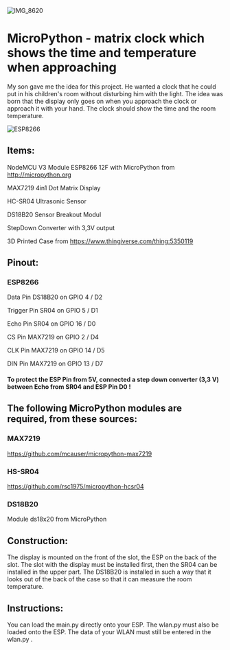 ![IMG_8620](https://user-images.githubusercontent.com/103441220/162838043-0afe66b2-6abd-4815-b34e-df6322c48cc0.JPG)

# MicroPython - matrix clock which shows the time and temperature when approaching
My son gave me the idea for this project. He wanted a clock that he could put in his children's room without disturbing him with the light. The idea was born that the display only goes on when you approach the clock or approach it with your hand. The clock should show the time and the room temperature.

![ESP8266](https://user-images.githubusercontent.com/103441220/163267061-917eaa48-3666-42e4-8d0d-f1f5da3cb266.svg)

## Items:
NodeMCU V3 Module ESP8266 12F with MicroPython from http://micropython.org

MAX7219 4in1 Dot Matrix Display

HC-SR04 Ultrasonic Sensor

DS18B20 Sensor Breakout Modul

StepDown Converter with 3,3V output

3D Printed Case from https://www.thingiverse.com/thing:5350119

## Pinout:
### ESP8266
Data Pin DS18B20  on  GPIO 4  / D2

Trigger Pin SR04  on  GPIO 5  / D1

Echo Pin SR04     on  GPIO 16 / D0

CS Pin MAX7219    on  GPIO 2  / D4

CLK Pin MAX7219   on  GPIO 14 / D5

DIN Pin MAX7219   on  GPIO 13 / D7

#### To protect the ESP Pin from 5V, connected a step down converter (3,3 V) between Echo from SR04 and ESP Pin D0 !

## The following MicroPython modules are required, from these sources:
### MAX7219
https://github.com/mcauser/micropython-max7219 
### HS-SR04
https://github.com/rsc1975/micropython-hcsr04
### DS18B20
Module ds18x20 from MicroPython

## Construction:
The display is mounted on the front of the slot, the ESP on the back of the slot.
The slot with the display must be installed first, then the SR04 can be installed in the upper part.
The DS18B20 is installed in such a way that it looks out of the back of the case so that it can measure the room temperature.

## Instructions:

You can load the main.py directly onto your ESP. The wlan.py must also be loaded onto the ESP. The data of your WLAN must still be entered in the wlan.py .
